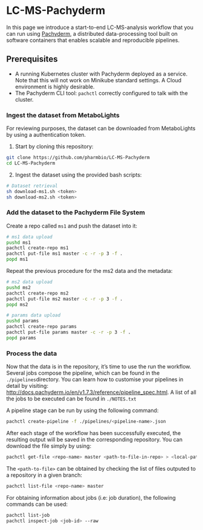 # LC-MS-Pachyderm
In this page we introduce a start-to-end LC-MS-analysis workflow that you can run using [Pachyderm](https://github.com/pachyderm/pachyderm), a distributed data-processing tool built on software containers that enables scalable and reproducible pipelines.

## Prerequisites

-	A running Kubernetes cluster with Pachyderm deployed as a service. Note that this will not work on Minikube standard settings. A Cloud environment is highly desirable.
-	The Pachyderm CLI tool: `pachctl` correctly configured to talk with the cluster.

### Ingest the dataset from MetaboLights

For reviewing purposes, the dataset can be downloaded from MetaboLights by using a authentication token.

1. Start by cloning this repository:
```bash
git clone https://github.com/pharmbio/LC-MS-Pachyderm
cd LC-MS-Pachyderm
```

2. Ingest the dataset using the provided bash scripts:

```bash
# Dataset retrieval
sh download-ms1.sh <token>
sh download-ms2.sh <token>
```

### Add the dataset to the Pachyderm File System

Create a repo called `ms1` and push the dataset into it:

```bash
# ms1 data upload 
pushd ms1
pachctl create-repo ms1
pachctl put-file ms1 master -c -r -p 3 -f . 
popd ms1
```

Repeat the previous procedure for the ms2 data and the metadata:

```bash
# ms2 data upload 
pushd ms2
pachctl create-repo ms2
pachctl put-file ms2 master -c -r -p 3 -f . 
popd ms2
```

```bash
# params data upload 
pushd params
pachctl create-repo params
pachctl put-file params master -c -r -p 3 -f . 
popd params
```

### Process the data

Now that the data is in the repository, it’s time to use the run the workflow. Several jobs compose the pipeline, which can be found in the `./pipelines`directory. You can learn how to customise your pipelines in detail by visiting: http://docs.pachyderm.io/en/v1.7.3/reference/pipeline_spec.html. A list of all the jobs to be executed can be found in `./NOTES.txt`

A pipeline stage can be run by using the following command:
```bash
pachctl create-pipeline -f ./pipelines/<pipeline-name>.json
```

After each stage of the workflow has been successfully executed, the resulting output will be saved in the corresponding repository. You can download the file simply by using: 

```bash
pachctl get-file <repo-name> master <path-to-file-in-repo> > <local-path-output>
```

The `<path-to-file>` can be obtained by checking the list of files outputed to a repository in a given branch:
```bash
pachctl list-file <repo-name> master
```

For obtaining information about jobs (i.e: job duration), the following commands can be used:
```bash
pachctl list-job
pachctl inspect-job <job-id> --raw 
```


